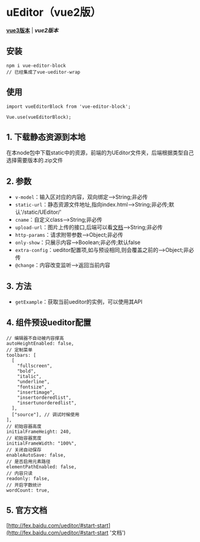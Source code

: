 # uEditor（vue2版）
[**vue3版本**](https://github.com/QuietHear/vue-ele-nav-plus '浏览') | ***vue2版本***


## 安装
	npm i vue-editor-block
	// 已经集成了vue-ueditor-wrap

## 使用
	import vueEditorBlock from 'vue-editor-block';
	
	Vue.use(vueEditorBlock);


## 1. 下载静态资源到本地
在本node包中下载static中的资源，前端的为UEditor文件夹，后端根据类型自己选择需要版本的.zip文件


## 2. 参数
* `v-model`：输入区对应的内容，双向绑定-->String;非必传
* `static-url`：静态资源文件地址,指向index.html-->String;非必传;默认'/static/UEditor/'
* `cname`：自定义class-->String;非必传
* `upload-url`：图片上传的接口,后端可以看[文档](http://fex.baidu.com/ueditor/#server-deploy '后端文档')-->String;非必传
* `http-params`：请求附带参数-->Object;非必传
* `only-show`：只展示内容-->Boolean;非必传;默认false
* `extra-config`：ueditor配置项,如与预设相同,则会覆盖之前的-->Object;非必传
* `@change`：内容改变监听-->返回当前内容


## 3. 方法
* `getExample`：获取当前ueditor的实例，可以使用其API


## 4. 组件预设ueditor配置
	// 编辑器不自动被内容撑高
    autoHeightEnabled: false,
    // 定制菜单
    toolbars: [
      [
        "fullscreen",
        "bold",
        "italic",
        "underline",
        "fontsize",
        "insertimage",
        "insertorderedlist",
        "insertunorderedlist",
      ],
      ["source"], // 调试时候使用
    ],
    // 初始容器高度
    initialFrameHeight: 240,
    // 初始容器宽度
    initialFrameWidth: "100%",
    // 关闭自动保存
    enableAutoSave: false,
    // 是否启用元素路径
    elementPathEnabled: false,
    // 内容只读
    readonly: false,
    // 开启字数统计
    wordCount: true,


## 5. 官方文档
[http://fex.baidu.com/ueditor/#start-start](http://fex.baidu.com/ueditor/#start-start '文档')